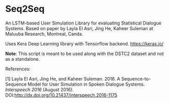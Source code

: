 # Seq2Seq

An LSTM-based User Simulation Library for evaluating Statistical Dialogue Systems.
Based on paper by Layla El Asri, Jing He, Kaheer Suleman at Maluuba Research, Montreal, Canda.

Uses Kera Deep Learning library with Tensorflow backend.
https://keras.io/

**Note**: This script is meant to be used along with the DSTC2 dataset and not as a standalone.

References:

[1] Layla El Asri, Jing He, and Kaheer Suleman. 2016. A Sequence-to-Sequence Model for User Simulation in Spoken Dialogue Systems. *Interspeech 2016* (August 2016). DOI:http://dx.doi.org/10.21437/interspeech.2016-1175
